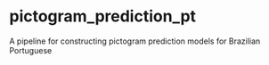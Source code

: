 # pictogram_prediction_pt
A pipeline for constructing pictogram prediction models for Brazilian Portuguese
